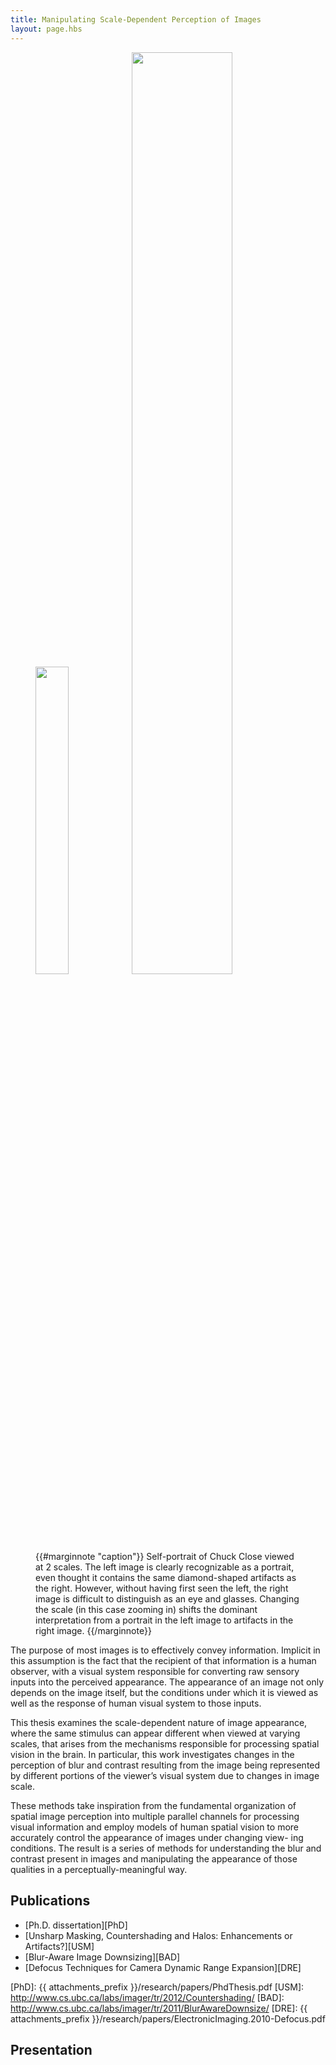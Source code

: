```yaml
---
title: Manipulating Scale-Dependent Perception of Images
layout: page.hbs
---
```


<figure>
  <img src="{{ attachments_prefix }}/research/chuckclose_full.png" alt="" width="35.5%"/> <img src="{{ attachments_prefix }}/research/chuckclose_crop.png" alt="" width="61.5%"/>{{#marginnote "caption"}}
    Self-portrait of Chuck Close viewed at 2 scales.  The left image is clearly recognizable as a portrait, even thought it contains the same diamond-shaped artifacts as the right.  However, without having first seen the left, the right image is difficult to distinguish as an eye and glasses.  Changing the scale (in this case zooming in) shifts the dominant interpretation from a portrait in the left image to artifacts in the right image.
{{/marginnote}}
</figure>

The purpose of most images is to effectively convey information. Implicit in this assumption is the fact that the recipient of that information is a human observer, with a visual system responsible for converting raw sensory inputs into the perceived appearance. The appearance of an image not only depends on the image itself, but the conditions under which it is viewed as well as the response of human visual system to those inputs. 

This thesis examines the scale-dependent nature of image appearance, where the same stimulus can appear different when viewed at varying scales, that arises from the mechanisms responsible for processing spatial vision in the brain. In particular, this work investigates changes in the perception of blur and contrast resulting from the image being represented by different portions of the viewer’s visual system due to changes in image scale. 

These methods take inspiration from the fundamental organization of spatial image perception into multiple parallel channels for processing visual information and employ models of human spatial vision to more accurately control the appearance of images under changing view- ing conditions. The result is a series of methods for understanding the blur and contrast present in images and manipulating the appearance of those qualities in a perceptually-meaningful way.

## Publications

- [Ph.D. dissertation][PhD]
- [Unsharp Masking, Countershading and Halos: Enhancements or Artifacts?][USM]
- [Blur-Aware Image Downsizing][BAD]
- [Defocus Techniques for Camera Dynamic Range Expansion][DRE]

[PhD]:  {{ attachments_prefix }}/research/papers/PhdThesis.pdf
[USM]:  http://www.cs.ubc.ca/labs/imager/tr/2012/Countershading/
[BAD]:  http://www.cs.ubc.ca/labs/imager/tr/2011/BlurAwareDownsize/
[DRE]:  {{ attachments_prefix }}/research/papers/ElectronicImaging.2010-Defocus.pdf

## Presentation

<figure style='padding-top: 40px;'>
<script async class="speakerdeck-embed" data-id="506608c6e64bdf000201ebf3" data-ratio="1.33333333333333" src="//speakerdeck.com/assets/embed.js"></script>
</figure>
